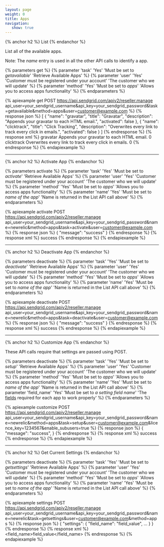 ```yaml
---
layout: page
weight: 0
title: Apps
navigation:
   show: true
---
```


{% anchor h2 %}
List 
{% endanchor %}

List all of the available apps.

Note: The *name* entry is used in all the other API calls to identify a app.


{% parameters get %}
 {% parameter 'task' 'Yes' 'Must be set to <em>getavailable</em>' 'Retrieve Available Apps' %}
 {% parameter 'user' 'Yes' 'Customer must be registered under your account' 'The customer who we will update' %}
 {% parameter 'method' 'Yes' 'Must be set to <em>apps</em>' 'Allows you to access apps functionality' %}
{% endparameters %}


{% apiexample get POST https://api.sendgrid.com/apiv2/reseller.manage api_user=your_sendgrid_username&api_key=your_sendgrid_password&task=getavailable&method=apps&user=customer@example.com %}
  {% response json %}
[
    {
        "name": "gravatar",
        "title": "Gravatar",
        "description": "Appends your gravatar to each HTML email.",
        "activated": false
    },
    {
        "name": "clicktrack",
        "title": "Click Tracking",
        "description": "Overwrites every link to track every click in emails.",
        "activated": false
    }
]
  {% endresponse %}
  {% response xml %}
<apps>
    <app>
        <name>gravatar</name>
        <title>Gravatar</title>
        <description>Appends your gravatar to each HTML email.</description>
        <activated>0</activated>
    </app>
    <app>
        <name>clicktrack</name>
        <title>Click Tracking</title>
        <description>Overwrites every link to track every click in emails.</description>
        <activated>0</activated>
    </app>
</apps>
  {% endresponse %}
{% endapiexample %}

* * * * *

{% anchor h2 %}
Activate App 
{% endanchor %}


{% parameters activate %}
 {% parameter 'task' 'Yes' 'Must be set to <em>activate</em>' 'Retrieve Available Apps' %}
 {% parameter 'user' 'Yes' 'Customer must be registered under your account' 'The customer who we will update' %}
 {% parameter 'method' 'Yes' 'Must be set to <em>apps</em>' 'Allows you to access apps functionality' %}
 {% parameter 'name' 'Yes' 'Must be set to <em>name of the app</em>' 'Name is returned in the List API call above' %}
{% endparameters %}


{% apiexample activate POST https://api.sendgrid.com/apiv2/reseller.manage api_user=your_sendgrid_username&api_key=your_sendgrid_password&name=newrelic&method=apps&task=activate&user=customer@example.com %}
  {% response json %}
{
  "message": "success"
}
  {% endresponse %}
  {% response xml %}
<result>
   <message>success</message>
</result>
  {% endresponse %}
{% endapiexample %}

* * * * *

{% anchor h2 %}
Deactivate App 
{% endanchor %}


{% parameters deactivate %}
 {% parameter 'task' 'Yes' 'Must be set to <em>deactivate</em>' 'Retrieve Available Apps' %}
 {% parameter 'user' 'Yes' 'Customer must be registered under your account' 'The customer who we will update' %}
 {% parameter 'method' 'Yes' 'Must be set to <em>apps</em>' 'Allows you to access apps functionality' %}
{% parameter 'name' 'Yes' 'Must be set to <em>name of the app</em>' 'Name is returned in the List API call above' %}
{% endparameters %}


{% apiexample deactivate POST https://api.sendgrid.com/apiv2/reseller.manage api_user=your_sendgrid_username&api_key=your_sendgrid_password&name=newrelic&method=apps&task=deactivate&user=customer@example.com %}
  {% response json %}
{
  "message": "success"
}
  {% endresponse %}
  {% response xml %}
<result>
   <message>success</message>
</result>
  {% endresponse %}
{% endapiexample %}

* * * * *

{% anchor h2 %}
Customize App 
{% endanchor %}

These API calls require that settings are passed using POST.

{% parameters deactivate %}
 {% parameter 'task' 'Yes' 'Must be set to <em>setup</em>' 'Retrieve Available Apps' %}
 {% parameter 'user' 'Yes' 'Customer must be registered under your account' 'The customer who we will update' %}
 {% parameter 'method' 'Yes' 'Must be set to <em>apps</em>' 'Allows you to access apps functionality' %}
 {% parameter 'name' 'Yes' 'Must be set to <em>name of the app</em>' 'Name is returned in the List API call above' %}
 {% parameter 'field_name' 'Yes' 'Must be set to <em>a setting field name</em>' 'The [fields]({{root_url}}/API_Reference/Web_API/filter_settings.html) required for each app to work properly' %}
{% endparameters %}

{% apiexample customize POST https://api.sendgrid.com/apiv2/reseller.manage api_user=your_sendgrid_username&api_key=your_sendgrid_password&name=newrelic&method=apps&task=setup&user=customer@example.com&licence_key=1234567&enable_subusers=true %}
  {% response json %}
{
  "message": "success",
}
  {% endresponse %}
  {% response xml %}
<result>
   <message>success</message>
</result>
  {% endresponse %}
{% endapiexample %}

* * * * *

{% anchor h2 %}
Get Current Settings 
{% endanchor %}

{% parameters deactivate %}
 {% parameter 'task' 'Yes' 'Must be set to <em>getsettings</em>' 'Retrieve Available Apps' %}
 {% parameter 'user' 'Yes' 'Customer must be registered under your account' 'The customer who we will update' %}
 {% parameter 'method' 'Yes' 'Must be set to <em>apps</em>' 'Allows you to access apps functionality' %}
 {% parameter 'name' 'Yes' 'Must be set to <em>name of the app</em>' 'Name is returned in the List API call above' %}
{% endparameters %}

{% apiexample settings POST https://api.sendgrid.com/apiv2/reseller.manage api_user=your_sendgrid_username&api_key=your_sendgrid_password&name=newrelic&task=getsettings&user=customer@example.com&method=apps %}
  {% response json %}
{
    "settings": {
        "field_name": "field_value",
        ...
    }
}
  {% endresponse %}
  {% response xml %}
<app>
   <field_name>field_value</field_name>
</app>
  {% endresponse %}
{% endapiexample %}
